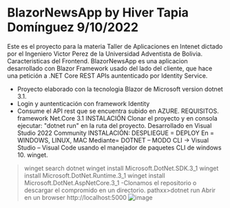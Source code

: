 # BlazorNewsApp by Hiver Tapia Domínguez 9/10/2022
Este es el proyecto para la materia Taller de Aplicaciones en Intenet dictado por el Ingeniero Victor Perez de la Universidad Adventista de Bolivia.
Caracteristicas del Frontend.
BlazorNewsApp es una aplicacion desarrollado con Blazor Framework usado del lado del cliente, que hace una petición a .NET Core REST APIs auntenticado por Identity Service. 

- Proyecto elaborado con la tecnologia Blazor de Microsoft version dotnet 3.1.
- Login y auntenticación con framework Identity
- Consume el API rest que se encuentra subido en AZURE.
REQUISITOS.
framework Net.Core 3.1
INSTALACIÓN
Clonar el proyecto y en consola ejecutar: "dotnet run"  en la ruta del proyecto.
Desarrollado en Visual Studio 2022 Community
INSTALACIÓN: DESPLIEGUE = DEPLOY
En = WINDOWS, LINUX, MAC
Mediante= DOTNET – MODO CLI -> Visual Studio – Visual Code
usando el manejador de paquetes CLI de windows 10. winget.
>winget search dotnet
>winget install Microsoft.DotNet.SDK.3_1
>winget install Microsoft.DotNet.Runtime.3_1
>winget install Microsoft.DotNet.AspNetCore.3_1
-Clonamos el repositorio o descargar el compromido en un directorio.
pathxx>dotnet run
Abrir en un browser http://localhost:5000
![image](https://user-images.githubusercontent.com/88572723/192874065-7db32eac-9380-4afe-a9a4-6bb1969f4fd6.png)

